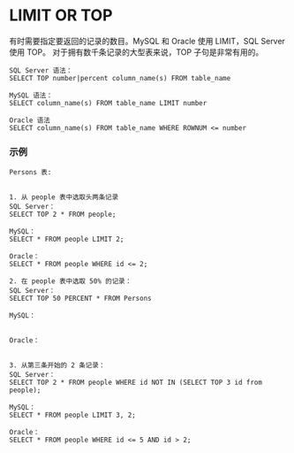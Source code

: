 LIMIT OR TOP
===

有时需要指定要返回的记录的数目。MySQL 和 Oracle 使用 LIMIT，SQL Server 使用 TOP。
对于拥有数千条记录的大型表来说，TOP 子句是非常有用的。

```
SQL Server 语法：
SELECT TOP number|percent column_name(s) FROM table_name

MySQL 语法：
SELECT column_name(s) FROM table_name LIMIT number

Oracle 语法
SELECT column_name(s) FROM table_name WHERE ROWNUM <= number
```

### 示例

```
Persons 表:


1. 从 people 表中选取头两条记录
SQL Server：
SELECT TOP 2 * FROM people;

MySQL：
SELECT * FROM people LIMIT 2;

Oracle：
SELECT * FROM people WHERE id <= 2;

2. 在 people 表中选取 50% 的记录：
SQL Server：
SELECT TOP 50 PERCENT * FROM Persons

MySQL：


Oracle：


3. 从第三条开始的 2 条记录：
SQL Server：
SELECT TOP 2 * FROM people WHERE id NOT IN (SELECT TOP 3 id from people);

MySQL：
SELECT * FROM people LIMIT 3, 2;

Oracle：
SELECT * FROM people WHERE id <= 5 AND id > 2;

```

